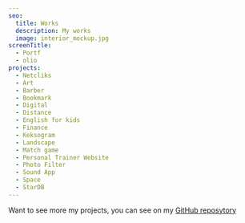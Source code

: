 ```yaml
---
seo:
  title: Works
  description: My works
  image: interior_mockup.jpg
screenTitle:
  - Portf
  - olio
projects:
  - Netcliks
  - Art
  - Barber
  - Bookmark
  - Digital
  - Distance
  - English for kids
  - Finance
  - Keksogram
  - Landscape
  - Match game
  - Personal Trainer Website
  - Photo Filter
  - Sound App
  - Space
  - StarDB
---
```

Want to see more my projects, you can see on my [GitHub reposytory](https://github.com/sezardino)